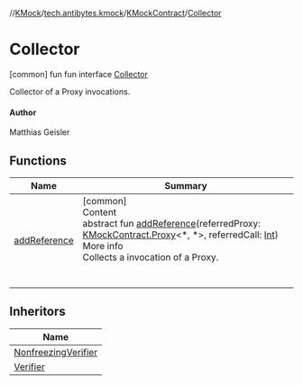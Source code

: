 //[KMock](../../../../index.md)/[tech.antibytes.kmock](../../index.md)/[KMockContract](../index.md)/[Collector](index.md)



# Collector
 [common] fun fun interface [Collector](index.md)

Collector of a Proxy invocations.



#### Author


Matthias Geisler




## Functions

|  Name |  Summary |
|---|---|
| <a name="tech.antibytes.kmock/KMockContract.Collector/addReference/#tech.antibytes.kmock.KMockContract.Proxy[*,*]#kotlin.Int/PointingToDeclaration/"></a>[addReference](add-reference.md)| <a name="tech.antibytes.kmock/KMockContract.Collector/addReference/#tech.antibytes.kmock.KMockContract.Proxy[*,*]#kotlin.Int/PointingToDeclaration/"></a>[common]  <br>Content  <br>abstract fun [addReference](add-reference.md)(referredProxy: [KMockContract.Proxy](../-proxy/index.md)<*, *>, referredCall: [Int](https://kotlinlang.org/api/latest/jvm/stdlib/kotlin/-int/index.html))  <br>More info  <br>Collects a invocation of a Proxy.  <br><br><br>|


## Inheritors

|  Name |
|---|
| <a name="tech.antibytes.kmock.verification/NonfreezingVerifier///PointingToDeclaration/"></a>[NonfreezingVerifier](../../../tech.antibytes.kmock.verification/-nonfreezing-verifier/index.md)|
| <a name="tech.antibytes.kmock.verification/Verifier///PointingToDeclaration/"></a>[Verifier](../../../tech.antibytes.kmock.verification/-verifier/index.md)|
